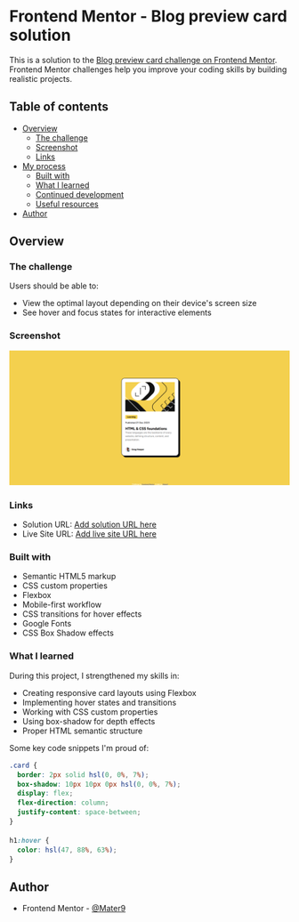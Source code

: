 # Frontend Mentor - Blog preview card solution

This is a solution to the [Blog preview card challenge on Frontend Mentor](https://www.frontendmentor.io/challenges/blog-preview-card-ckPaj01IcS). Frontend Mentor challenges help you improve your coding skills by building realistic projects.

## Table of contents

- [Overview](#overview)
  - [The challenge](#the-challenge)
  - [Screenshot](#screenshot)
  - [Links](#links)
- [My process](#my-process)
  - [Built with](#built-with)
  - [What I learned](#what-i-learned)
  - [Continued development](#continued-development)
  - [Useful resources](#useful-resources)
- [Author](#author)

## Overview

### The challenge

Users should be able to:

- View the optimal layout depending on their device's screen size
- See hover and focus states for interactive elements

### Screenshot

![](./screenshot.png)

### Links

- Solution URL: [Add solution URL here](https://your-solution-url.com)
- Live Site URL: [Add live site URL here](https://your-live-site-url.com)

### Built with

- Semantic HTML5 markup
- CSS custom properties
- Flexbox
- Mobile-first workflow
- CSS transitions for hover effects
- Google Fonts
- CSS Box Shadow effects

### What I learned

During this project, I strengthened my skills in:

- Creating responsive card layouts using Flexbox
- Implementing hover states and transitions
- Working with CSS custom properties
- Using box-shadow for depth effects
- Proper HTML semantic structure

Some key code snippets I'm proud of:

```css
.card {
  border: 2px solid hsl(0, 0%, 7%);
  box-shadow: 10px 10px 0px hsl(0, 0%, 7%);
  display: flex;
  flex-direction: column;
  justify-content: space-between;
}

h1:hover {
  color: hsl(47, 88%, 63%);
}
```

## Author

- Frontend Mentor - [@Mater9](https://www.frontendmentor.io/profile/Mater9)
